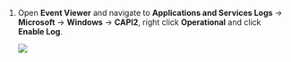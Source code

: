 1. Open **Event Viewer** and navigate to **Applications and Services Logs** -> **Microsoft** -> **Windows** -> **CAPI2**, right click **Operational** and click **Enable Log**.
   
   ![](https://joji.blob.core.windows.net/recipe/capi2-1.png)